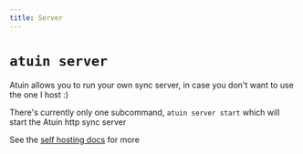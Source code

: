 ```yaml
---
title: Server
---
```


# `atuin server`

Atuin allows you to run your own sync server, in case you don't want to use the
one I host :)

There's currently only one subcommand, `atuin server start` which will start the
Atuin http sync server

See the [self hosting docs](/docs/self-hosting) for more

